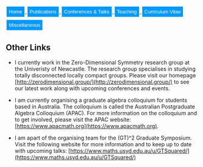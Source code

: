 <html>
<head>
<style>
.button {
  background-color: #0099ff; /* Green */
  border: none;
  color: white;
  padding: 6px 6px;
  text-align: center;
  text-decoration: none;
  display: inline-block;
  font-size: 13px;
  margin: 4px 2px;
  transition-duration: 0.4s;
  cursor: pointer;
}

.button1 {
  background-color: white; 
  color: black; 
  border: 2px solid #0099ff;
  border-radius: 8px;
}

.button1:hover {
  background-color: #0099ff;
  color: white;
}

.center {
  margin: auto;
  width: 100%;
  border: 0px solid #73AD21;
  padding: 0px;
  display: flex;
  justify-content: center;
  align-items: center;
}

</style>
</head>
<body>
 
<div class="center">
<a href="https://max-carter-math.github.io/"> <button class="button button1"> Home </button> </a><!--
--><a href="./publications.html"> <button class="button button1"> Publications </button> </a><!--
--><a href="./conf_talks.html"> <button class="button button1"> Conferences & Talks </button> </a><!--
--><a href="./teaching.html"> <button class="button button1"> Teaching </button> </a><!--
--><a href="./CV.pdf"> <button class="button button1"> Curriculum Vitae </button> </a><!--
--><a href="./other.html"> <button class="button button1"> Miscellaneous </button> </a>
</div>

</body>
</html>

## Other Links

* I currently work in the Zero-Dimensional Symmetry research group at the Univeristy of Newcastle. The research group specialises in studying totally disconnected locally compact groups. Please visit our homepage [http://zerodimensional.group/](http://zerodimensional.group/) to see our latest work along with upcoming conferences and events.

* I am currently organising a graduate algebra colloquium for students based in Australia. The colloquium is called the Australian Postgraduate Algebra Colloquium (APAC). For more information on the colloquium and to get involved, please visit the APAC website: [https://www.apacmath.org](https://www.apacmath.org).

* I am apart of the organising team for the (GT)^2 Graduate Symposium. Visit the following website for more information and to keep up to date with upcoming talks: [https://www.maths.usyd.edu.au/u/GTSquared/](https://www.maths.usyd.edu.au/u/GTSquared/)
